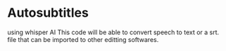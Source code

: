 # Autosubtitles
using whisper AI This code will be able to convert speech to text or a srt. file that can be imported to other editting softwares.
